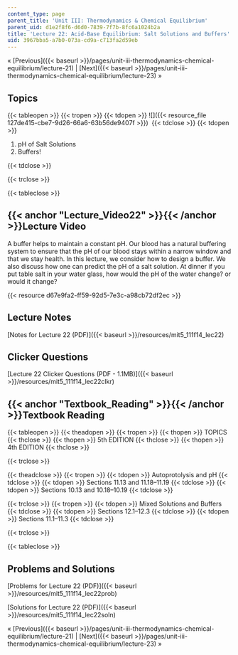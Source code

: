 ```yaml
---
content_type: page
parent_title: 'Unit III: Thermodynamics & Chemical Equilibrium'
parent_uid: d1e2f8f6-d6d0-7839-7f7b-8fc6a1024b2a
title: 'Lecture 22: Acid-Base Equilibrium: Salt Solutions and Buffers'
uid: 3967bba5-a7b0-073a-cd9a-c713fa2d59eb
---
```


« [Previous]({{< baseurl >}}/pages/unit-iii-thermodynamics-chemical-equilibrium/lecture-21) | [Next]({{< baseurl >}}/pages/unit-iii-thermodynamics-chemical-equilibrium/lecture-23) »

Topics
------

{{< tableopen >}}
{{< tropen >}}
{{< tdopen >}}
![]({{< resource_file 127de415-cbe7-9d26-66a6-63b56de9407f >}}) 
{{< tdclose >}}
{{< tdopen >}}


1.  pH of Salt Solutions
2.  Buffers!


{{< tdclose >}}

{{< trclose >}}

{{< tableclose >}}

{{< anchor "Lecture_Video22" >}}{{< /anchor >}}Lecture Video
------------------------------------------------------------

A buffer helps to maintain a constant pH. Our blood has a natural buffering system to ensure that the pH of our blood stays within a narrow window and that we stay health. In this lecture, we consider how to design a buffer. We also discuss how one can predict the pH of a salt solution. At dinner if you put table salt in your water glass, how would the pH of the water change? or would it change?

{{< resource d67e9fa2-ff59-92d5-7e3c-a98cb72df2ec >}}

Lecture Notes
-------------

[Notes for Lecture 22 (PDF)]({{< baseurl >}}/resources/mit5_111f14_lec22)

Clicker Questions
-----------------

[Lecture 22 Clicker Questions (PDF - 1.1MB)]({{< baseurl >}}/resources/mit5_111f14_lec22clkr)

{{< anchor "Textbook_Reading" >}}{{< /anchor >}}Textbook Reading
----------------------------------------------------------------

{{< tableopen >}}
{{< theadopen >}}
{{< tropen >}}
{{< thopen >}}
TOPICS
{{< thclose >}}
{{< thopen >}}
5th EDITION
{{< thclose >}}
{{< thopen >}}
4th EDITION
{{< thclose >}}

{{< trclose >}}

{{< theadclose >}}
{{< tropen >}}
{{< tdopen >}}
Autoprotolysis and pH
{{< tdclose >}}
{{< tdopen >}}
Sections 11.13 and 11.18–11.19
{{< tdclose >}}
{{< tdopen >}}
Sections 10.13 and 10.18–10.19
{{< tdclose >}}

{{< trclose >}}
{{< tropen >}}
{{< tdopen >}}
Mixed Solutions and Buffers
{{< tdclose >}}
{{< tdopen >}}
Sections 12.1–12.3
{{< tdclose >}}
{{< tdopen >}}
Sections 11.1–11.3
{{< tdclose >}}

{{< trclose >}}

{{< tableclose >}}

Problems and Solutions
----------------------

[Problems for Lecture 22 (PDF)]({{< baseurl >}}/resources/mit5_111f14_lec22prob)

[Solutions for Lecture 22 (PDF)]({{< baseurl >}}/resources/mit5_111f14_lec22soln)

« [Previous]({{< baseurl >}}/pages/unit-iii-thermodynamics-chemical-equilibrium/lecture-21) | [Next]({{< baseurl >}}/pages/unit-iii-thermodynamics-chemical-equilibrium/lecture-23) »